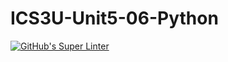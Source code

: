 # ICS3U-Unit5-06-Python

[![GitHub's Super Linter](https://github.com/Ethan-Prieur1/ICS3U-Unit5-06-Python/workflows/GitHub's%20Super%20Linter/badge.svg)](https://github.com/Ethan-Prieur1/ICS3U-Unit5-06-Python/actions)
